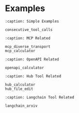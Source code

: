 # Examples

```{toctree}
:caption: Simple Examples

consecutive_tool_calls
```

```{toctree}
:caption: MCP Related

mcp_diverse_transport
mcp_calculator
```

```{toctree}
:caption: OpenAPI Related

openapi_calculator
```

```{toctree}
:caption: Hub Tool Related

hub_calculator
hub_file_edit
```

```{toctree}
:caption: Langchain Tool Related

langchain_arxiv
```
